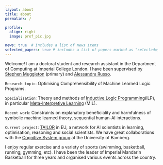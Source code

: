 ```yaml
---
layout: about
title: about
permalink: /

profile:
  align: right
  image: prof_pic.jpg

news: true  # includes a list of news items
selected_papers: true # includes a list of papers marked as "selected={true}"
---
```


Welcome! I am a doctoral student and research assistant in the Department of Computing at Imperial College London. I have been supervised by [Stephen Muggleton](http://wp.doc.ic.ac.uk/shm/) (primary) and [Alessandra Russo](https://www.imperial.ac.uk/people/a.russo).

`Research topic`: Optimising Comprehensibility of Machine Learned Logic Programs.

`Specialisation`: Theory and methods of [Inductive Logic Programming](https://en.wikipedia.org/wiki/Inductive_logic_programming)(ILP), in particular [Meta-Interpretive Learning](https://www.doc.ic.ac.uk/~shm/Papers/rulemlabs.pdf) (MIL).

`Recent work`: Constraints on explanatory beneficiality and harmfulness of symbolic machine learned theory, sequential human-AI interactions.

`Current project`: [TAILOR](https://tailor-network.eu/) in EU, a network for AI scientists in learning, optimisation, reasoning and social scientists. We have great collaborations with the [Cognitive System group](https://www.uni-bamberg.de/en/cogsys/schmid/) at the University of Bamberg.

I enjoy regular exercise and a variety of sports (swimming, basketball, running, gymming, etc). I have been the leader of Imperial Mandarin Basketball for three years and organised various events across the country.
